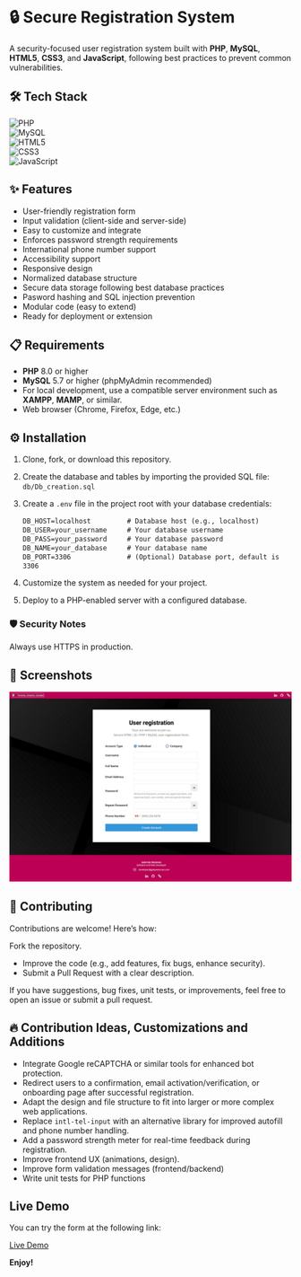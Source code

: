 # 🔒 Secure Registration System

A security-focused user registration system built with **PHP**, **MySQL**, **HTML5**, **CSS3**, and **JavaScript**, following best practices to prevent common vulnerabilities.  


## 🛠️ Tech Stack

![PHP](https://img.shields.io/badge/PHP-8.0%2B-777BB4?logo=php)  
![MySQL](https://img.shields.io/badge/MySQL-5.7%2B-4479A1?logo=mysql)  
![HTML5](https://img.shields.io/badge/HTML5-E34F26?logo=html5&logoColor=white)  
![CSS3](https://img.shields.io/badge/CSS3-1572B6?logo=css3&logoColor=white)  
![JavaScript](https://img.shields.io/badge/JavaScript-F7DF1E?logo=javascript&logoColor=black) 



## ✨ Features

- User-friendly registration form
- Input validation (client-side and server-side)
- Easy to customize and integrate
- Enforces password strength requirements
- International phone number support
- Accessibility support
- Responsive design
- Normalized database structure
- Secure data storage following best database practices
- Pasword hashing and SQL injection prevention
- Modular code (easy to extend)
- Ready for deployment or extension



## 📋 Requirements

- **PHP** 8.0 or higher  
- **MySQL** 5.7 or higher (phpMyAdmin recommended)  
- For local development, use a compatible server environment such as **XAMPP**, **MAMP**, or similar.
- Web browser (Chrome, Firefox, Edge, etc.)

## ⚙️ Installation

1. Clone, fork, or download this repository.
2. Create the database and tables by importing the provided SQL file: `db/Db_creation.sql`
3. Create a `.env` file in the project root with your database credentials:

    ```env
    DB_HOST=localhost         # Database host (e.g., localhost)
    DB_USER=your_username     # Your database username
    DB_PASS=your_password     # Your database password
    DB_NAME=your_database     # Your database name
    DB_PORT=3306              # (Optional) Database port, default is 3306
    ```
4. Customize the system as needed for your project.  
5. Deploy to a PHP-enabled server with a configured database.



### 🛡️ Security Notes

Always use HTTPS in production.



## 📸 Screenshots

![Preview](/images/screenshot-01-resize.jpg)



## 🤝 Contributing

Contributions are welcome! 
Here’s how:

Fork the repository.
- Improve the code (e.g., add features, fix bugs, enhance security).
- Submit a Pull Request with a clear description.

If you have suggestions, bug fixes, unit tests, or improvements, feel free to open an issue or submit a pull request.



## 🔥 Contribution Ideas, Customizations and Additions

- Integrate Google reCAPTCHA or similar tools for enhanced bot protection.
- Redirect users to a confirmation, email activation/verification, or onboarding page after successful registration.
- Adapt the design and file structure to fit into larger or more complex web applications.
- Replace `intl-tel-input` with an alternative library for improved autofill and phone number handling.
- Add a password strength meter for real-time feedback during registration.
- Improve frontend UX (animations, design).
- Improve form validation messages (frontend/backend)
- Write unit tests for PHP functions



## Live Demo 

You can try the form at the following link:

<a href="https://gabywaisman.com/portfolio/secure-registration-form/index.html" target="_blank">Live Demo</a>


**Enjoy!**
